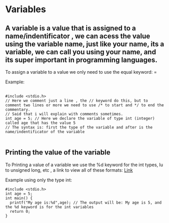 <h1>Variables</h1>
<h2>A variable is a value that is assigned to a name/indentificator , we can acess the value using the variable name, just like  your name, its a variable, we can call you using your name, and its super important in programming languages.</h2>
<p>To assign a variable to a value we only need to use the equal keyword: = </p>
<p>Example:</p>
<pre> 
<code>#include &lt;stdio.h&gt;
// Here we comment just a line , the // keyword do this, but to comment two lines or more we need to use /* to start and */ to end the commentary.
// Said that i will explain with comments sometimes.
int age = 5; // Here we declare the variable of type int (integer) called age that has the value 5
// The syntax is: first the type of the variable and after is the name/indentificator of the variable
</code>
</pre>
<h2>Printing the value of the variable</h2>
<p>To Printing a value of a variable we use the %d keyword for the int types, lu to unsigned long, etc , a link to view all of these formats: <a href="https://www.w3schools.in/c-programming/format-specifiers">Link</a>
<p>Example using only the type int:</p>
</p>
<pre>
<code>#include &lt;stdio.h&gt;
int age = 5;
int main() {
  printf("My age is:%d",age); // The output will be: My age is 5, and the %d keyword is for the int variables
  return 0;
}
</code>
</pre>
